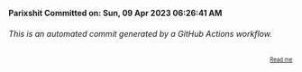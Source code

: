 **Parixshit Committed on: Sun, 09 Apr 2023 06:26:41 AM** <!-- 1adcfc77-2254-4c0a-ad62-7b29662d5133 -->

###### This is an automated commit generated by a GitHub Actions workflow.

<div align="right"><sub><sup><a href="https://github.com/Parixshit/AutoCommit.git">Read me</a></sup></sub></div>
